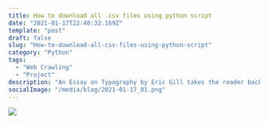 ```yaml
---
title: How to download all .csv files using python script
date: "2021-01-17T22:40:32.169Z"
template: "post"
draft: false
slug: "How-to-download-all-csv-files-using-python-script"
category: "Python"
tags:
  - "Web Crawling"
  - "Project"
description: "An Essay on Typography by Eric Gill takes the reader back to the year 1930. The year when a conflict between two worlds came to its term. The machines of the industrial world finally took over the handicrafts."
socialImage: "/media/blog/2021-01-17_01.png"
---
```


![](/media/blog/2021-01-17_01.png)

